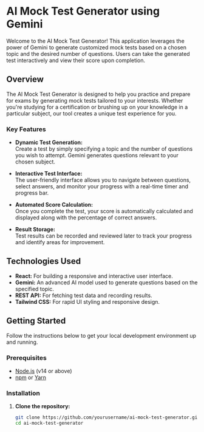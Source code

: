 # AI Mock Test Generator using Gemini

Welcome to the AI Mock Test Generator! This application leverages the power of Gemini to generate customized mock tests based on a chosen topic and the desired number of questions. Users can take the generated test interactively and view their score upon completion.

## Overview

The AI Mock Test Generator is designed to help you practice and prepare for exams by generating mock tests tailored to your interests. Whether you're studying for a certification or brushing up on your knowledge in a particular subject, our tool creates a unique test experience for you.

### Key Features

- **Dynamic Test Generation:**  
  Create a test by simply specifying a topic and the number of questions you wish to attempt. Gemini generates questions relevant to your chosen subject.

- **Interactive Test Interface:**  
  The user-friendly interface allows you to navigate between questions, select answers, and monitor your progress with a real-time timer and progress bar.

- **Automated Score Calculation:**  
  Once you complete the test, your score is automatically calculated and displayed along with the percentage of correct answers.

- **Result Storage:**  
  Test results can be recorded and reviewed later to track your progress and identify areas for improvement.

## Technologies Used

- **React:** For building a responsive and interactive user interface.
- **Gemini:** An advanced AI model used to generate questions based on the specified topic.
- **REST API:** For fetching test data and recording results.
- **Tailwind CSS:** For rapid UI styling and responsive design.

## Getting Started

Follow the instructions below to get your local development environment up and running.

### Prerequisites

- [Node.js](https://nodejs.org/en/) (v14 or above)
- [npm](https://www.npmjs.com/) or [Yarn](https://yarnpkg.com/)

### Installation

1. **Clone the repository:**

   ```bash
   git clone https://github.com/yourusername/ai-mock-test-generator.git
   cd ai-mock-test-generator
